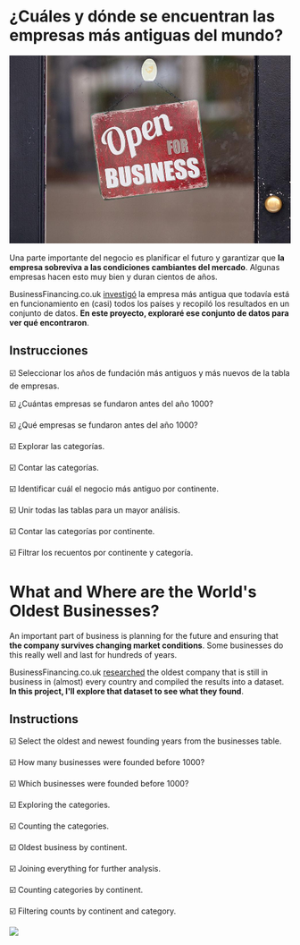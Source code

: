 # ¿Cuáles y dónde se encuentran las empresas más antiguas del mundo? 
![](Images/business_pic.jpg)

Una parte importante del negocio es planificar el futuro y garantizar que **la empresa sobreviva a las condiciones cambiantes del mercado**. Algunas empresas hacen esto muy bien y duran cientos de años.

BusinessFinancing.co.uk [investigó](https://businessfinancing.co.uk/the-oldest-company-in-almost-every-country/) la empresa más antigua que todavía está en funcionamiento en (casi) todos los países y recopiló los resultados en un conjunto de datos. **En este proyecto, exploraré ese conjunto de datos para ver qué encontraron**.

## Instrucciones

☑️ Seleccionar los años de fundación más antiguos y más nuevos de la tabla de empresas.

☑️ ¿Cuántas empresas se fundaron antes del año 1000?

☑️ ¿Qué empresas se fundaron antes del año 1000?

☑️ Explorar las categorías.

☑️ Contar las categorías.

☑️ Identificar cuál el negocio más antiguo por continente.

☑️ Unir todas las tablas para un mayor análisis.

☑️ Contar las categorías por continente.

☑️ Filtrar los recuentos por continente y categoría.


# What and Where are the World's Oldest Businesses?

An important part of business is planning for the future and ensuring that **the company survives changing market conditions**. Some businesses do this really well and last for hundreds of years.

BusinessFinancing.co.uk [researched](https://businessfinancing.co.uk/the-oldest-company-in-almost-every-country/) the oldest company that is still in business in (almost) every country and compiled the results into a dataset. **In this project, I'll explore that dataset to see what they found**.

## Instructions

☑️ Select the oldest and newest founding years from the businesses table.

☑️ How many businesses were founded before 1000?

☑️ Which businesses were founded before 1000?

☑️ Exploring the categories.

☑️ Counting the categories.

☑️ Oldest business by continent.

☑️ Joining everything for further analysis.

☑️ Counting categories by continent.

☑️ Filtering counts by continent and category.


![](https://github.com/BrenAhumada/The_Oldest_Businesses/blob/main/Images/lets_goo.png)


